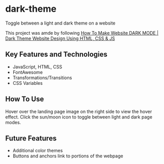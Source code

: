 # dark-theme
Toggle between a light and dark theme on a website

This project was amde by following [How To Make Website DARK MODE | Dark Theme Website Design Using HTML, CSS & JS](https://youtu.be/9LZGB3OLXNQ?si=UiBfPTzQdS87y_Q-)

## Key Features and Technologies
- JavaScript, HTML, CSS
- FontAwesome
- Transformations/Transitions
- CSS Variables

## How To Use
Hover over the landing page image on the right side to view the hover effect.
Click the sun/moon icon to toggle between light and dark page modes.

## Future Features
- Additional color themes
- Buttons and anchors link to portions of the webpage

